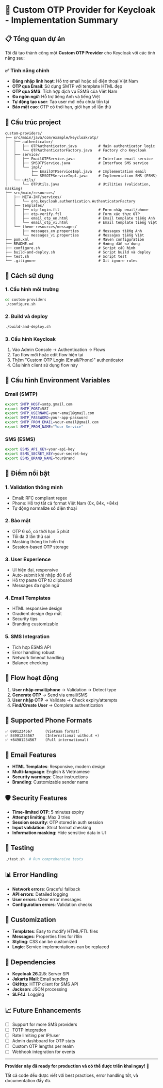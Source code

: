 # 🔐 Custom OTP Provider for Keycloak - Implementation Summary

## 📋 Tổng quan dự án

Tôi đã tạo thành công một **Custom OTP Provider** cho Keycloak với các tính năng sau:

### ✅ Tính năng chính
- **Đăng nhập linh hoạt**: Hỗ trợ email hoặc số điện thoại Việt Nam
- **OTP qua Email**: Sử dụng SMTP với template HTML đẹp
- **OTP qua SMS**: Tích hợp dịch vụ ESMS của Việt Nam
- **Đa ngôn ngữ**: Hỗ trợ tiếng Anh và tiếng Việt
- **Tự động tạo user**: Tạo user mới nếu chưa tồn tại
- **Bảo mật cao**: OTP có thời hạn, giới hạn số lần thử

## 📂 Cấu trúc project

```
custom-providers/
├── src/main/java/com/example/keycloak/otp/
│   ├── authenticator/
│   │   ├── OTPAuthenticator.java          # Main authenticator logic
│   │   └── OTPAuthenticatorFactory.java   # Factory cho Keycloak
│   ├── service/
│   │   ├── EmailOTPService.java           # Interface email service
│   │   ├── SMSOTPService.java             # Interface SMS service
│   │   └── impl/
│   │       ├── EmailOTPServiceImpl.java   # Implementation email
│   │       └── SMSOTPServiceImpl.java     # Implementation SMS (ESMS)
│   └── utils/
│       └── OTPUtils.java                  # Utilities (validation, masking)
├── src/main/resources/
│   ├── META-INF/services/
│   │   └── org.keycloak.authentication.AuthenticatorFactory
│   ├── templates/
│   │   ├── otp-login.ftl                  # Form nhập email/phone
│   │   ├── otp-verify.ftl                 # Form xác thực OTP
│   │   ├── email_otp_en.html              # Email template tiếng Anh
│   │   └── email_otp_vi.html              # Email template tiếng Việt
│   └── theme-resources/messages/
│       ├── messages_en.properties         # Messages tiếng Anh
│       └── messages_vi.properties         # Messages tiếng Việt
├── pom.xml                                # Maven configuration
├── README.md                              # Hướng dẫn sử dụng
├── configure.sh                           # Script cấu hình
├── build-and-deploy.sh                    # Script build và deploy
├── test.sh                                # Script test
└── .gitignore                             # Git ignore rules
```

## 🚀 Cách sử dụng

### 1. Cấu hình môi trường
```bash
cd custom-providers
./configure.sh
```

### 2. Build và deploy
```bash
./build-and-deploy.sh
```

### 3. Cấu hình Keycloak
1. Vào Admin Console → Authentication → Flows
2. Tạo flow mới hoặc edit flow hiện tại
3. Thêm "Custom OTP Login (Email/Phone)" authenticator
4. Cấu hình client sử dụng flow này

## 🔧 Cấu hình Environment Variables

### Email (SMTP)
```bash
export SMTP_HOST=smtp.gmail.com
export SMTP_PORT=587
export SMTP_USERNAME=your-email@gmail.com
export SMTP_PASSWORD=your-app-password
export SMTP_FROM_EMAIL=your-email@gmail.com
export SMTP_FROM_NAME="Your Service"
```

### SMS (ESMS)
```bash
export ESMS_API_KEY=your-api-key
export ESMS_SECRET_KEY=your-secret-key
export ESMS_BRAND_NAME=YourBrand
```

## 🌟 Điểm nổi bật

### 1. **Validation thông minh**
- Email: RFC compliant regex
- Phone: Hỗ trợ tất cả format Việt Nam (0x, 84x, +84x)
- Tự động normalize số điện thoại

### 2. **Bảo mật**
- OTP 6 số, có thời hạn 5 phút
- Tối đa 3 lần thử sai
- Masking thông tin hiển thị
- Session-based OTP storage

### 3. **User Experience**
- UI hiện đại, responsive
- Auto-submit khi nhập đủ 6 số
- Hỗ trợ paste OTP từ clipboard
- Messages đa ngôn ngữ

### 4. **Email Templates**
- HTML responsive design
- Gradient design đẹp mắt
- Security tips
- Branding customizable

### 5. **SMS Integration**
- Tích hợp ESMS API
- Error handling robust
- Network timeout handling
- Balance checking

## 🔄 Flow hoạt động

1. **User nhập email/phone** → Validation → Detect type
2. **Generate OTP** → Send via email/SMS
3. **User nhập OTP** → Validate → Check expiry/attempts
4. **Find/Create User** → Complete authentication

## 📱 Supported Phone Formats

```
✅ 0901234567      (Vietnam format)
✅ 84901234567     (International without +)
✅ +84901234567    (Full international)
```

## 📧 Email Features

- **HTML Templates**: Responsive, modern design
- **Multi-language**: English & Vietnamese
- **Security warnings**: Clear instructions
- **Branding**: Customizable sender name

## 🛡️ Security Features

- **Time-limited OTP**: 5 minutes expiry
- **Attempt limiting**: Max 3 tries
- **Session security**: OTP stored in auth session
- **Input validation**: Strict format checking
- **Information masking**: Hide sensitive data in UI

## 🧪 Testing

```bash
./test.sh  # Run comprehensive tests
```

## 📊 Error Handling

- **Network errors**: Graceful fallback
- **API errors**: Detailed logging
- **User errors**: Clear error messages
- **Configuration errors**: Validation checks

## 🎨 Customization

- **Templates**: Easy to modify HTML/FTL files
- **Messages**: Properties files for i18n
- **Styling**: CSS can be customized
- **Logic**: Service implementations can be replaced

## 🔗 Dependencies

- **Keycloak 26.2.5**: Server SPI
- **Jakarta Mail**: Email sending
- **OkHttp**: HTTP client for SMS API
- **Jackson**: JSON processing
- **SLF4J**: Logging

## 📈 Future Enhancements

- [ ] Support for more SMS providers
- [ ] TOTP integration
- [ ] Rate limiting per IP/user
- [ ] Admin dashboard for OTP stats
- [ ] Custom OTP lengths per realm
- [ ] Webhook integration for events

---

**Provider này đã ready for production và có thể được triển khai ngay!** 🎉

Tất cả code đều được viết với best practices, error handling tốt, và documentation đầy đủ.
